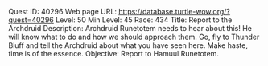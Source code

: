 Quest ID: 40296
Web page URL: https://database.turtle-wow.org/?quest=40296
Level: 50
Min Level: 45
Race: 434
Title: Report to the Archdruid
Description: Archdruid Runetotem needs to hear about this! He will know what to do and how we should approach them. Go, fly to Thunder Bluff and tell the Archdruid about what you have seen here. Make haste, time is of the essence.
Objective: Report to Hamuul Runetotem.
